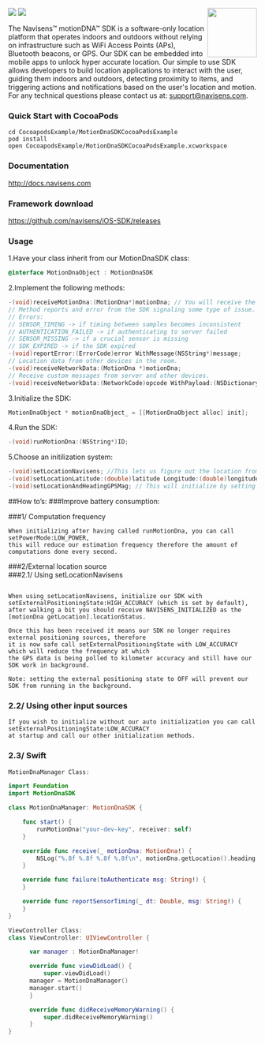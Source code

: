 

![](https://miro.medium.com/fit/c/240/240/1*w3dfg7v3CuRXchzrjwqOOw.png)
<img align="right" width="100" height="100" src="https://miro.medium.com/fit/c/240/240/1*w3dfg7v3CuRXchzrjwqOOw.png">
![](https://www.navisens.com/img/how-does-it-work-mobile.gif)

The Navisens™ motionDNA™ SDK is a software-only location platform that operates indoors and outdoors without relying on infrastructure such as WiFi Access Points (APs), Bluetooth beacons, or GPS. Our SDK can be embedded into mobile apps to unlock hyper accurate location. Our simple to use SDK allows developers to build location applications to interact with the user, guiding them indoors and outdoors, detecting proximity to items, and triggering actions and notifications based on the user's location and motion. For any technical questions please contact us at: support@navisens.com.

### Quick Start with CocoaPods

```
cd CocoapodsExample/MotionDnaSDKCocoaPodsExample
pod install
open CocoapodsExample/MotionDnaSDKCocoaPodsExample.xcworkspace
```

### Documentation

http://docs.navisens.com

### Framework download

https://github.com/navisens/iOS-SDK/releases

### Usage
1.Have your class inherit from our MotionDnaSDK class: 
```objectivec
@interface MotionDnaObject : MotionDnaSDK
```
2.Implement the following methods: 
```objectivec
-(void)receiveMotionDna:(MotionDna*)motionDna; // You will receive the data from this method.
// Method reports and error from the SDK signaling some type of issue.
// Errors:
// SENSOR_TIMING -> if timing between samples becomes inconsistent
// AUTHENTICATION_FAILED -> if authenticating to server failed
// SENSOR_MISSING -> if a crucial sensor is missing
// SDK_EXPIRED -> if the SDK expired
-(void)reportError:(ErrorCode)error WithMessage(NSString*)message;
// Location data from other devices in the room.
-(void)receiveNetworkData:(MotionDna *)motionDna;
// Receive custom messages from server and other devices.
-(void)receiveNetworkData:(NetworkCode)opcode WithPayload:(NSDictionary *)payload;
```
3.Initialize the SDK: 
```objectivec
MotionDnaObject * motionDnaObject_ = [[MotionDnaObject alloc] init];
```
4.Run the SDK: 
```objectivec
-(void)runMotionDna:(NSString*)ID;
```
5.Choose an initilization system: 
```objectivec
-(void)setLocationNavisens; //This lets us figure out the location from our prioprietary sensor fusion algorithms (may require walking 1-2 blocks) (recommended).
-(void)setLocationLatitude:(double)latitude Longitude:(double)longitude AndHeadingInDegrees:(double)heading; // This allows you to enter a start location and heading.
-(void)setLocationAndHeadingGPSMag; // This will initialize by setting the position to the latest GPS position and magnetic heading.
```

##How to’s:
###Improve battery consumption:

###1/ Computation frequency

```
When initializing after having called runMotionDna, you can call setPowerMode:LOW_POWER,
this will reduce our estimation frequency therefore the amount of computations done every second.

```
###2/External location source<br/>
###2.1/ Using setLocationNavisens
```

When using setLocationNavisens, initialize our SDK with setExternalPositioningState:HIGH_ACCURACY (which is set by default),
after walking a bit you should receive NAVISENS_INITIALIZED as the [motionDna getLocation].locationStatus.

Once this has been received it means our SDK no longer requires external positioning sources, therefore
it is now safe call setExternalPositioningState with LOW_ACCURACY which will reduce the frequency at which
the GPS data is being polled to kilometer accuracy and still have our SDK work in background.

Note: setting the external positioning state to OFF will prevent our SDK from running in the background.

```
### 2.2/ Using other input sources
```
If you wish to initialize without our auto initialization you can call setExternalPositioningState:LOW_ACCURACY
at startup and call our other initialization methods.

```
### 2.3/ Swift

```swift
MotionDnaManager Class:

import Foundation
import MotionDnaSDK

class MotionDnaManager: MotionDnaSDK {

    func start() {
        runMotionDna("your-dev-key", receiver: self)
    }

    override func receive(_ motionDna: MotionDna!) {
        NSLog("%.8f %.8f %.8f %.8f\n", motionDna.getLocation().heading, motionDna.getLocation().localLocation.x, motionDna.getLocation().localLocation.y, motionDna.getLocation().localLocation.z)
    }

    override func failure(toAuthenticate msg: String!) {
    }

    override func reportSensorTiming(_ dt: Double, msg: String!) {
    }
}

ViewController Class:
class ViewController: UIViewController {

      var manager : MotionDnaManager!

      override func viewDidLoad() {
      	  super.viewDidLoad()
	  manager = MotionDnaManager()
	  manager.start()
      }

      override func didReceiveMemoryWarning() {
      	  super.didReceiveMemoryWarning()
      }
}

```
